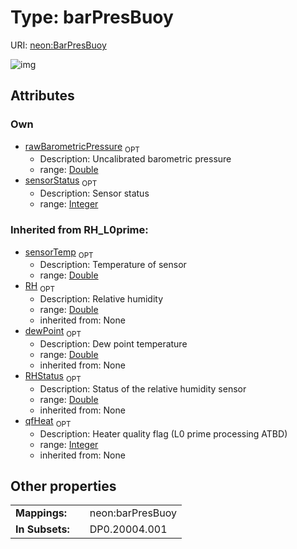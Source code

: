 
# Type: barPresBuoy




URI: [neon:BarPresBuoy](https://data.neonscience.org/BarPresBuoy)


![img](http://yuml.me/diagram/nofunky;dir:TB/class/)

## Attributes


### Own

 * [rawBarometricPressure](rawBarometricPressure.md)  <sub>OPT</sub>
    * Description: Uncalibrated barometric pressure
    * range: [Double](types/Double.md)
 * [sensorStatus](sensorStatus.md)  <sub>OPT</sub>
    * Description: Sensor status
    * range: [Integer](types/Integer.md)

### Inherited from RH_L0prime:

 * [sensorTemp](sensorTemp.md)  <sub>OPT</sub>
    * Description: Temperature of sensor
    * range: [Double](types/Double.md)
 * [RH](RH.md)  <sub>OPT</sub>
    * Description: Relative humidity
    * range: [Double](types/Double.md)
    * inherited from: None
 * [dewPoint](dewPoint.md)  <sub>OPT</sub>
    * Description: Dew point temperature
    * range: [Double](types/Double.md)
    * inherited from: None
 * [RHStatus](RHStatus.md)  <sub>OPT</sub>
    * Description: Status of the relative humidity sensor
    * range: [Double](types/Double.md)
    * inherited from: None
 * [qfHeat](qfHeat.md)  <sub>OPT</sub>
    * Description: Heater quality flag (L0 prime processing ATBD)
    * range: [Integer](types/Integer.md)
    * inherited from: None

## Other properties

|  |  |  |
| --- | --- | --- |
| **Mappings:** | | neon:barPresBuoy |
| **In Subsets:** | | DP0.20004.001 |

